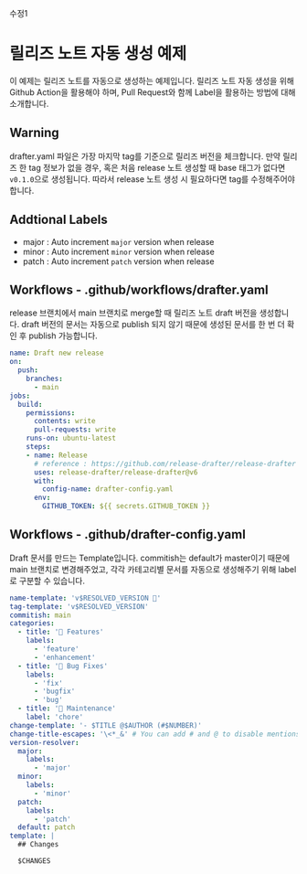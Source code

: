 수정1
# 릴리즈 노트 자동 생성 예제
이 예제는 릴리즈 노트를 자동으로 생성하는 예제입니다. 릴리즈 노트 자동 생성을 위해 Github Action을 활용해야 하며, Pull Request와 함께 Label을 활용하는 방법에 대해 소개합니다.

## Warning
drafter.yaml 파일은 가장 마지막 tag를 기준으로 릴리즈 버전을 체크합니다. 만약 릴리즈 한 tag 정보가 없을 경우, 혹은 처음 release 노트 생성할 때 base 태그가 없다면 `v0.1.0`으로 생성됩니다. 따라서 release 노트 생성 시 필요하다면 tag를 수정해주어야 합니다.

## Addtional Labels

* major : Auto increment `major` version when release
* minor : Auto increment `minor` version when release
* patch : Auto increment `patch` version when release

## Workflows - .github/workflows/drafter.yaml

release 브랜치에서 main 브랜치로 merge할 때 릴리즈 노트 draft 버전을 생성합니다. draft 버전의 문서는 자동으로 publish 되지 않기 때문에 생성된 문서를 한 번 더 확인 후 publish 가능합니다.


```yaml
name: Draft new release
on:
  push:
    branches:
      - main
jobs:
  build:
    permissions:
      contents: write
      pull-requests: write
    runs-on: ubuntu-latest
    steps:
    - name: Release
      # reference : https://github.com/release-drafter/release-drafter
      uses: release-drafter/release-drafter@v6
      with:
        config-name: drafter-config.yaml
      env:
        GITHUB_TOKEN: ${{ secrets.GITHUB_TOKEN }}
```


## Workflows - .github/drafter-config.yaml

Draft 문서를 만드는 Template입니다. commitish는 default가 master이기 때문에 main 브랜치로 변경해주었고, 각각 카테고리별 문서를 자동으로 생성해주기 위해 label로 구분할 수 있습니다.


```yaml
name-template: 'v$RESOLVED_VERSION 🌈'
tag-template: 'v$RESOLVED_VERSION'
commitish: main
categories:
  - title: '🚀 Features'
    labels:
      - 'feature'
      - 'enhancement'
  - title: '🐛 Bug Fixes'
    labels:
      - 'fix'
      - 'bugfix'
      - 'bug'
  - title: '🧰 Maintenance'
    label: 'chore'
change-template: '- $TITLE @$AUTHOR (#$NUMBER)'
change-title-escapes: '\<*_&' # You can add # and @ to disable mentions, and add ` to disable code blocks.
version-resolver:
  major:
    labels:
      - 'major'
  minor:
    labels:
      - 'minor'
  patch:
    labels:
      - 'patch'
  default: patch
template: |
  ## Changes

  $CHANGES
```
